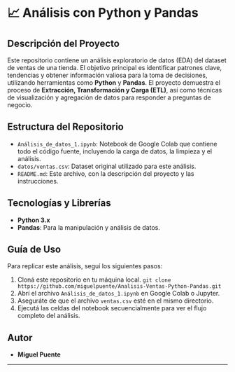 # 📈 Análisis con Python y Pandas

## Descripción del Proyecto

Este repositorio contiene un análisis exploratorio de datos (EDA) del dataset de ventas de una tienda. El objetivo principal es identificar patrones clave, tendencias y obtener información valiosa para la toma de decisiones, utilizando herramientas como **Python** y **Pandas**. El proyecto demuestra el proceso de **Extracción, Transformación y Carga (ETL)**, así como técnicas de visualización y agregación de datos para responder a preguntas de negocio.

## Estructura del Repositorio

- `Análisis_de_datos_1.ipynb`: Notebook de Google Colab que contiene todo el código fuente, incluyendo la carga de datos, la limpieza y el análisis.
- `datos/ventas.csv`: Dataset original utilizado para este análisis.
- `README.md`: Este archivo, con la descripción del proyecto y las instrucciones.

## Tecnologías y Librerías

- **Python 3.x**
- **Pandas**: Para la manipulación y análisis de datos.

## Guía de Uso

Para replicar este análisis, seguí los siguientes pasos:

1.  Cloná este repositorio en tu máquina local.
    `git clone https://github.com/miguelpuente/Analisis-Ventas-Python-Pandas.git`
2.  Abrí el archivo `Análisis_de_datos_1.ipynb` en Google Colab o Jupyter.
3.  Aseguráte de que el archivo `ventas.csv` esté en el mismo directorio.
4.  Ejecutá las celdas del notebook secuencialmente para ver el flujo completo del análisis.

## Autor

- **Miguel Puente**

---

